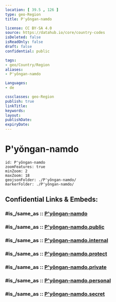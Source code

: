 ```yaml
---
location: [ 39.5 , 126 ] 
type: geo-Region
title: P'yŏngan-namdo

license: CC BY-SA 4.0
source: https://datahub.io/core/country-codes
isDeleted: false
isReadOnly: false
draft: false
confidential: public

tags:
- geo/Country/Region
aliases:
- P'yŏngan-namdo

Languages:
- de

cssclasses: geo-Region
publish: true
linkTitle: 
keywords: 
layout: 
publishDate: 
expiryDate: 
---
```


# P'yŏngan-namdo

```leaflet
id: P'yŏngan-namdo
zoomFeatures: true 
minZoom: 2 
maxZoom: 18
geojsonFolder: ./P'yŏngan-namdo/
markerFolder: ./P'yŏngan-namdo/
```


## Confidential Links & Embeds: 

### #is_/same_as :: [P'yŏngan-namdo](/_Standards/Earth/Continent/Asia/Asia~East/Korea~North/Provinces~Korea~North/P'yŏngan-namdo.md) 

### #is_/same_as :: [P'yŏngan-namdo.public](/_public/Earth/Continent/Asia/Asia~East/Korea~North/Provinces~Korea~North/P'yŏngan-namdo.public.md) 

### #is_/same_as :: [P'yŏngan-namdo.internal](/_internal/Earth/Continent/Asia/Asia~East/Korea~North/Provinces~Korea~North/P'yŏngan-namdo.internal.md) 

### #is_/same_as :: [P'yŏngan-namdo.protect](/_protect/Earth/Continent/Asia/Asia~East/Korea~North/Provinces~Korea~North/P'yŏngan-namdo.protect.md) 

### #is_/same_as :: [P'yŏngan-namdo.private](/_private/Earth/Continent/Asia/Asia~East/Korea~North/Provinces~Korea~North/P'yŏngan-namdo.private.md) 

### #is_/same_as :: [P'yŏngan-namdo.personal](/_personal/Earth/Continent/Asia/Asia~East/Korea~North/Provinces~Korea~North/P'yŏngan-namdo.personal.md) 

### #is_/same_as :: [P'yŏngan-namdo.secret](/_secret/Earth/Continent/Asia/Asia~East/Korea~North/Provinces~Korea~North/P'yŏngan-namdo.secret.md)

